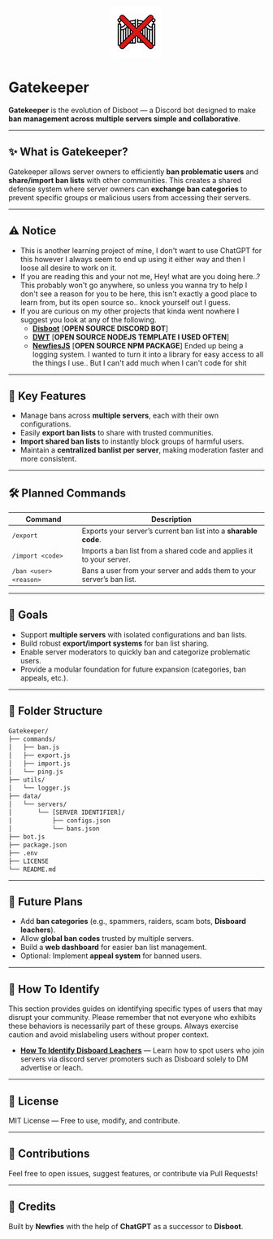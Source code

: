 <p align="center">
  <img src="https://raw.githubusercontent.com/Newfies/Gatekeeper/refs/heads/main/res/Logo2.png" alt="Gatekeeper">
</p>

# Gatekeeper

**Gatekeeper** is the evolution of Disboot — a Discord bot designed to make **ban management across multiple servers simple and collaborative**.

---

## ✨ What is Gatekeeper?
Gatekeeper allows server owners to efficiently **ban problematic users** and **share/import ban lists** with other communities. This creates a shared defense system where server owners can **exchange ban categories** to prevent specific groups or malicious users from accessing their servers.

---

## ⚠️ Notice
- This is another learning project of mine, I don't want to use ChatGPT for this however I always seem to end up using it either way and then I loose all desire to work on it.
- If you are reading this and your not me, Hey! what are you doing here..? This probably won't go anywhere, so unless you wanna try to help I don't see a reason for you to be here, this isn't exactly a good place to learn from, but its open source so.. knock yourself out I guess.
- If you are curious on my other projects that kinda went nowhere I suggest you look at any of the following.
  - [**Disboot**](https://github.com/Newfies/Disboot) [**OPEN SOURCE DISCORD BOT**]
  - [**DWT**](https://github.com/GsLibrary/dwt) [**OPEN SOURCE NODEJS TEMPLATE I USED OFTEN**]
  - [**NewfiesJS**](https://newfies.github.io/module/) [**OPEN SOURCE NPM PACKAGE**] Ended up being a logging system. I wanted to turn it into a library for easy access to all the things I use.. But I can't add much when I can't code for shit

---

## 🚀 Key Features
- Manage bans across **multiple servers**, each with their own configurations.
- Easily **export ban lists** to share with trusted communities.
- **Import shared ban lists** to instantly block groups of harmful users.
- Maintain a **centralized banlist per server**, making moderation faster and more consistent.

---

## 🛠️ Planned Commands
| Command                | Description                                                           |
|------------------------|-----------------------------------------------------------------------|
| `/export`              | Exports your server’s current ban list into a **sharable code**.      |
| `/import <code>`       | Imports a ban list from a shared code and applies it to your server.  |
| `/ban <user> <reason>` | Bans a user from your server and adds them to your server’s ban list. |

---

## 📝 Goals
- Support **multiple servers** with isolated configurations and ban lists.
- Build robust **export/import systems** for ban list sharing.
- Enable server moderators to quickly ban and categorize problematic users.
- Provide a modular foundation for future expansion (categories, ban appeals, etc.).

---

## 📂 Folder Structure
```plaintext
Gatekeeper/
├── commands/
│   ├── ban.js
│   ├── export.js
│   ├── import.js
│   └── ping.js
├── utils/
│   └── logger.js
├── data/
│   └── servers/
│       └── [SERVER IDENTIFIER]/
|           ├── configs.json
│           └── bans.json
├── bot.js
├── package.json
├── .env
├── LICENSE
└── README.md
```

---

## 📌 Future Plans
- Add **ban categories** (e.g., spammers, raiders, scam bots, **Disboard leachers**).
- Allow **global ban codes** trusted by multiple servers.
- Build a **web dashboard** for easier ban list management.
- Optional: Implement **appeal system** for banned users.

---

## 🔎 How To Identify
This section provides guides on identifying specific types of users that may disrupt your community. Please remember that not everyone who exhibits these behaviors is necessarily part of these groups. Always exercise caution and avoid mislabeling users without proper context.
- [**How To Identify Disboard Leachers**](https://github.com/Newfies/Gatekeeper/blob/main/hti/disboardleachers.md) — Learn how to spot users who join servers via discord server promoters such as Disboard solely to DM advertise or leach.

---

## 📜 License
MIT License — Free to use, modify, and contribute.

---

## 🤝 Contributions
Feel free to open issues, suggest features, or contribute via Pull Requests!

---

## 💬 Credits
Built by **Newfies** with the help of **ChatGPT** as a successor to **Disboot**.

